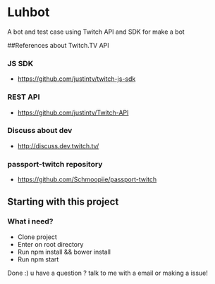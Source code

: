 # Luhbot
A bot and test case using Twitch API and SDK for make a bot

##References about Twitch.TV API

### JS SDK
- https://github.com/justintv/twitch-js-sdk

### REST API
- https://github.com/justintv/Twitch-API

### Discuss about dev
- http://discuss.dev.twitch.tv/

### passport-twitch repository
- https://github.com/Schmoopiie/passport-twitch


## Starting with this project

### What i need?
- Clone project
- Enter on root directory
- Run npm install && bower install
- Run npm start

Done :)  u have a question ? talk to me with a email or making a issue!
